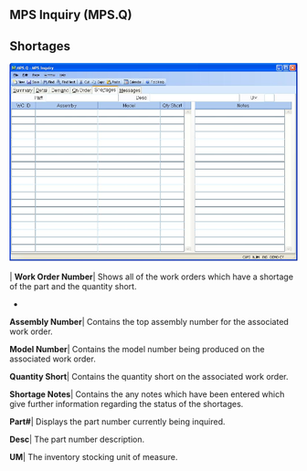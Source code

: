 ## MPS Inquiry (MPS.Q)
<PageHeader />

## Shortages

![](./MPS-Q-5.jpg)

| **Work Order Number**|  Shows all of the work orders which have a shortage
of the part and the quantity short.

-  
**Assembly Number**|  Contains the top assembly number for the associated work
order.

**Model Number**|  Contains the model number being produced on the associated
work order.

**Quantity Short**|  Contains the quantity short on the associated work order.

**Shortage Notes**|  Contains the any notes which have been entered which give
further information regarding the status of the shortages.

**Part#**|  Displays the part number currently being inquired.

**Desc**|  The part number description.

**UM**|  The inventory stocking unit of measure.


<badge text= "Version 8.10.57 " vertical="middle" />

<PageFooter />
